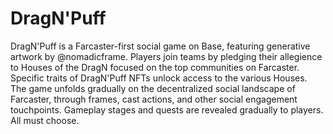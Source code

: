 # DragN'Puff

DragN'Puff is a Farcaster-first social game on Base, featuring generative artwork by @nomadicframe. Players join teams by pledging their allegience to Houses of the DragN focused on the top communities on Farcaster. Specific traits of DragN'Puff NFTs unlock access to the various Houses. The game unfolds gradually on the decentralized social landscape of Farcaster, through frames, cast actions, and other social engagement touchpoints. Gameplay stages and quests are revealed gradually to players. All must choose.






